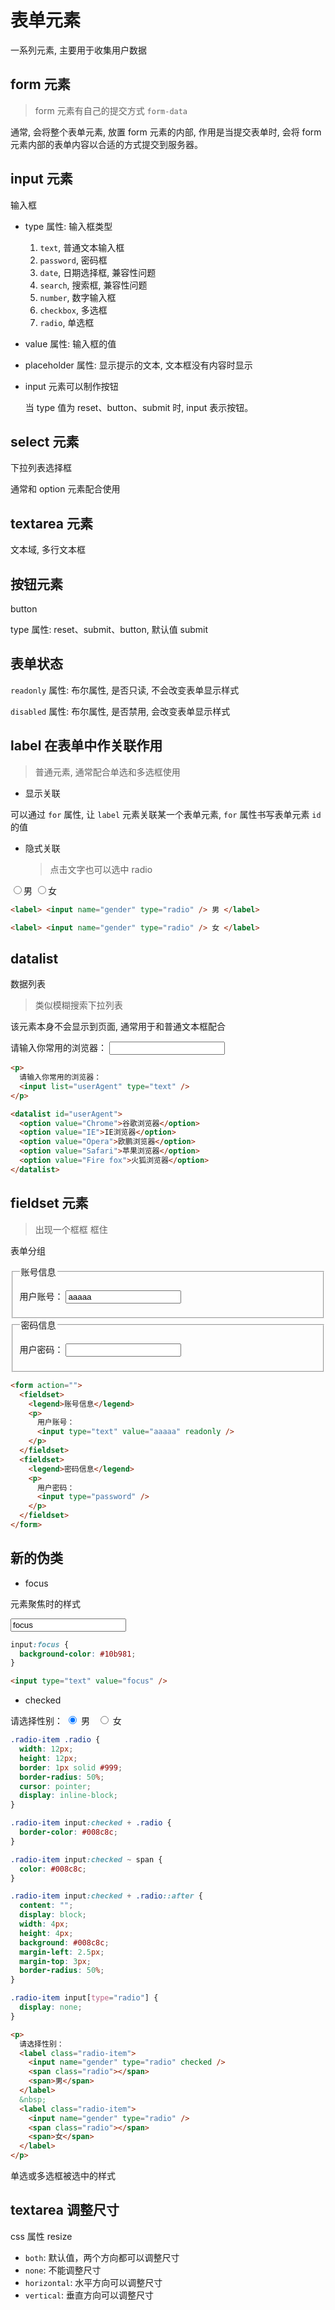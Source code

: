 # 表单元素

<style>
  @import "../../style/form.css"
</style>

一系列元素, 主要用于收集用户数据

## form 元素

> form 元素有自己的提交方式 `form-data`

通常, 会将整个表单元素, 放置 form 元素的内部, 作用是当提交表单时, 会将 form 元素内部的表单内容以合适的方式提交到服务器。

## input 元素

输入框

- type 属性: 输入框类型

  1. `text`, 普通文本输入框
  2. `password`, 密码框
  3. `date`, 日期选择框, 兼容性问题
  4. `search`, 搜索框, 兼容性问题
  5. `number`, 数字输入框
  6. `checkbox`, 多选框
  7. `radio`, 单选框

- value 属性: 输入框的值

- placeholder 属性: 显示提示的文本, 文本框没有内容时显示

- input 元素可以制作按钮

  当 type 值为 reset、button、submit 时, input 表示按钮。

## select 元素

下拉列表选择框

通常和 option 元素配合使用

## textarea 元素

文本域, 多行文本框

## 按钮元素

button

type 属性: reset、submit、button, 默认值 submit

## 表单状态

`readonly` 属性: 布尔属性, 是否只读, 不会改变表单显示样式

`disabled` 属性: 布尔属性, 是否禁用, 会改变表单显示样式

## label 在表单中作关联作用

> 普通元素, 通常配合单选和多选框使用

- 显示关联

可以通过 `for` 属性, 让 `label` 元素关联某一个表单元素, `for` 属性书写表单元素 `id` 的值

- 隐式关联
  > 点击文字也可以选中 radio

<label>
    <input name="gender" type="radio">男
</label>

<label>
    <input name="gender" type="radio">女
</label>

```html
<label> <input name="gender" type="radio" /> 男 </label>

<label> <input name="gender" type="radio" /> 女 </label>
```

## datalist

数据列表

> 类似模糊搜索下拉列表

该元素本身不会显示到页面, 通常用于和普通文本框配合

<p>
    请输入你常用的浏览器：
    <input list="userAgent" type="text">
</p>

<datalist id="userAgent">
    <option value="Chrome">谷歌浏览器</option>
    <option value="IE">IE浏览器</option>
    <option value="Opera">欧鹏浏览器</option>
    <option value="Safari">苹果浏览器</option>
    <option value="Fire fox">火狐浏览器</option>
</datalist>

```html
<p>
  请输入你常用的浏览器：
  <input list="userAgent" type="text" />
</p>

<datalist id="userAgent">
  <option value="Chrome">谷歌浏览器</option>
  <option value="IE">IE浏览器</option>
  <option value="Opera">欧鹏浏览器</option>
  <option value="Safari">苹果浏览器</option>
  <option value="Fire fox">火狐浏览器</option>
</datalist>
```

## fieldset 元素

> 出现一个框框 框住

表单分组

<form action="">
  <fieldset>
    <legend>账号信息</legend>
    <p>
      用户账号：
      <input type="text" value="aaaaa" readonly>
    </p>
     </fieldset>
    <fieldset>
    <legend>密码信息</legend>
    <p>
      用户密码：
      <input type="password">
    </p>
  </fieldset>
</form>

```html
<form action="">
  <fieldset>
    <legend>账号信息</legend>
    <p>
      用户账号：
      <input type="text" value="aaaaa" readonly />
    </p>
  </fieldset>
  <fieldset>
    <legend>密码信息</legend>
    <p>
      用户密码：
      <input type="password" />
    </p>
  </fieldset>
</form>
```

## 新的伪类

- focus

元素聚焦时的样式

 <input type="text" value="focus">

```css
input:focus {
  background-color: #10b981;
}
```

```html
<input type="text" value="focus" />
```

- checked

<p>
    请选择性别：
    <label class="radio-item">
        <input name="gender" type="radio" checked>
        <span class="radio"></span>
        <span>男</span>
    </label>
    &nbsp;
    <label class="radio-item">
        <input name="gender" type="radio">
        <span class="radio"></span>
        <span>女</span>
    </label>
</p>

```css
.radio-item .radio {
  width: 12px;
  height: 12px;
  border: 1px solid #999;
  border-radius: 50%;
  cursor: pointer;
  display: inline-block;
}

.radio-item input:checked + .radio {
  border-color: #008c8c;
}

.radio-item input:checked ~ span {
  color: #008c8c;
}

.radio-item input:checked + .radio::after {
  content: "";
  display: block;
  width: 4px;
  height: 4px;
  background: #008c8c;
  margin-left: 2.5px;
  margin-top: 3px;
  border-radius: 50%;
}

.radio-item input[type="radio"] {
  display: none;
}
```

```html
<p>
  请选择性别：
  <label class="radio-item">
    <input name="gender" type="radio" checked />
    <span class="radio"></span>
    <span>男</span>
  </label>
  &nbsp;
  <label class="radio-item">
    <input name="gender" type="radio" />
    <span class="radio"></span>
    <span>女</span>
  </label>
</p>
```

单选或多选框被选中的样式

## textarea 调整尺寸

css 属性 resize

- `both`: 默认值，两个方向都可以调整尺寸
- `none`: 不能调整尺寸
- `horizontal`: 水平方向可以调整尺寸
- `vertical`: 垂直方向可以调整尺寸

